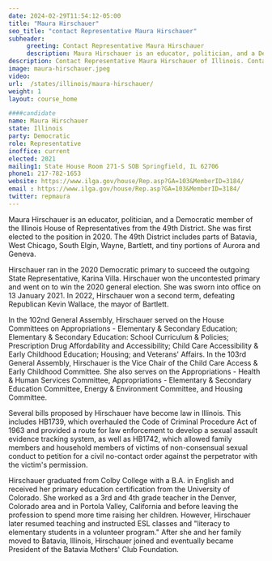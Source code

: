 ```yaml
---
date: 2024-02-29T11:54:12-05:00
title: "Maura Hirschauer"
seo_title: "contact Representative Maura Hirschauer"
subheader:
     greeting: Contact Representative Maura Hirschauer
     description: Maura Hirschauer is an educator, politician, and a Democratic member of the Illinois House of Representatives from the 49th District. She was first elected to the position in 2020. The 49th District includes parts of Batavia, West Chicago, South Elgin, Wayne, Bartlett, and tiny portions of Aurora and Geneva.
description: Contact Representative Maura Hirschauer of Illinois. Contact information for Maura Hirschauer includes email address, phone number, and mailing address.
image: maura-hirschauer.jpeg
video:
url:  /states/illinois/maura-hirschauer/
weight: 1
layout: course_home

####candidate
name: Maura Hirschauer
state: Illinois
party: Democratic
role: Representative
inoffice: current
elected: 2021
mailing1: State House Room 271-S SOB Springfield, IL 62706
phone1: 217-782-1653
website: https://www.ilga.gov/house/Rep.asp?GA=103&MemberID=3184/
email : https://www.ilga.gov/house/Rep.asp?GA=103&MemberID=3184/
twitter: repmaura
---
```


Maura Hirschauer is an educator, politician, and a Democratic member of the Illinois House of Representatives from the 49th District. She was first elected to the position in 2020. The 49th District includes parts of Batavia, West Chicago, South Elgin, Wayne, Bartlett, and tiny portions of Aurora and Geneva.

Hirschauer ran in the 2020 Democratic primary to succeed the outgoing State Representative, Karina Villa. Hirschauer won the uncontested primary and went on to win the 2020 general election. She was sworn into office on 13 January 2021. In 2022, Hirschauer won a second term, defeating Republican Kevin Wallace, the mayor of Bartlett.

In the 102nd General Assembly, Hirschauer served on the House Committees on Appropriations - Elementary & Secondary Education; Elementary & Secondary Education: School Curriculum & Policies; Prescription Drug Affordability and Accessibility; Child Care Accessibility & Early Childhood Education; Housing; and Veterans' Affairs. In the 103rd General Assembly, Hirschauer is the Vice Chair of the Child Care Access & Early Childhood Committee. She also serves on the Appropriations - Health & Human Services Committee, Appropriations - Elementary & Secondary Education Committee, Energy & Environment Committee, and Housing Committee.

Several bills proposed by Hirschauer have become law in Illinois. This includes HB1739, which overhauled the Code of Criminal Procedure Act of 1963 and provided a route for law enforcement to develop a sexual assault evidence tracking system, as well as HB1742, which allowed family members and household members of victims of non-consensual sexual conduct to petition for a civil no-contact order against the perpetrator with the victim's permission.

Hirschauer graduated from Colby College with a B.A. in English and received her primary education certification from the University of Colorado. She worked as a 3rd and 4th grade teacher in the Denver, Colorado area and in Portola Valley, California and before leaving the profession to spend more time raising her children. However, Hirschauer later resumed teaching and instructed ESL classes and "literacy to elementary students in a volunteer program." After she and her family moved to Batavia, Illinois, Hirschauer joined and eventually became President of the Batavia Mothers' Club Foundation.
